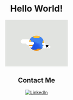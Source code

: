 <div align="center">

  <h1>Hello World!</h1>
  <img src="https://github.com/jkomonen/Joshua-Komonen/blob/main/hello_world.gif" width="200px" alt="hello world">

</div>



<div align="center">

## Contact Me

<a href="https://www.linkedin.com/in/joshkomonen/"><img alt="LinkedIn" src="https://img.shields.io/badge/LinkedIn-Josh%20Komonen-blue"></a>

</div>
